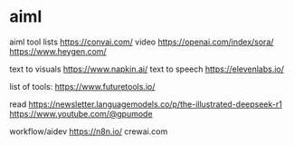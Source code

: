 # aiml
aiml tool lists
https://convai.com/
video https://openai.com/index/sora/
      https://www.heygen.com/
      
text to visuals https://www.napkin.ai/
text to speech https://elevenlabs.io/


list of tools:
https://www.futuretools.io/



read
https://newsletter.languagemodels.co/p/the-illustrated-deepseek-r1
https://www.youtube.com/@gpumode


workflow/aidev
https://n8n.io/
crewai.com
